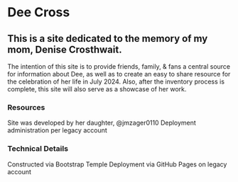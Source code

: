 # Dee Cross
## This is a site dedicated to the memory of my mom, Denise Crosthwait.
The intention of this site is to provide friends, family, & fans a central source for information about Dee, as well 
as to create an easy to share resource for the celebration of her life in July 2024. Also, after the inventory 
process is complete, this site will also serve as a showcase of her work.

### Resources
Site was developed by her daughter, @jmzager0110
Deployment administration per legacy account

### Technical Details
Constructed via Bootstrap Temple
Deployment via GitHub Pages on legacy account
